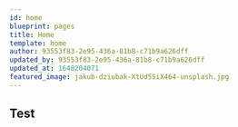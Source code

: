 ```yaml
---
id: home
blueprint: pages
title: Home
template: home
author: 93553f83-2e95-436a-81b8-c71b9a626dff
updated_by: 93553f83-2e95-436a-81b8-c71b9a626dff
updated_at: 1648204071
featured_image: jakub-dziubak-XtUd5SiX464-unsplash.jpg
---
```

## Test